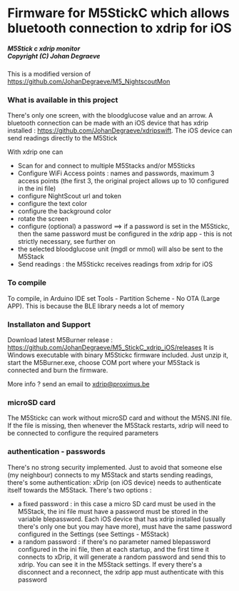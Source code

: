 # Firmware for M5StickC which allows bluetooth connection to xdrip for iOS
##### M5Stick c xdrip monitor<br/>Copyright (C) Johan Degraeve 

This is a modified version of https://github.com/JohanDegraeve/M5_NightscoutMon

### What is available in this project

There's only one screen, with the bloodglucose value and an arrow. A bluetooth connection can be made with an iOS device that has xdrip installed : https://github.com/JohanDegraeve/xdripswift. The iOS device can send readings directly to the M5Stick

With xdrip one can
 * Scan for and connect to multiple M5Stacks and/or M5Sticks
  * Configure WiFi Access points : names and passwords, maximum 3 access points (the first 3, the original project allows up to 10 configured in the ini file)
 * configure NightScout url and token
 * configure the text color
 * configure the background color
 * rotate the screen
 * configure (optional) a password ==> if a password is set in the M5Stickc, then the same password must be configured in the xdrip app - this is not strictly necessary, see further on
 * the selected bloodglucose unit (mgdl or mmol) will also be sent to the M5Stack
 * Send readings : the M5Stickc receives readings from xdrip for iOS

### To compile

To compile, in Arduino IDE set Tools - Partition Scheme - No OTA (Large APP). This is because the BLE library needs a lot of memory

### Installaton and Support

Download latest M5Burner release : https://github.com/JohanDegraeve/M5_StickC_xdrip_iOS/releases
It is Windows executable with binary M5Stickc firmware included. Just unzip it, start the M5Burner.exe, choose COM port where your M5Stack is connected and burn the firmware.

More info ? send an email to xdrip@proximus.be

### microSD card

The M5Stickc can work without microSD card and without the M5NS.INI file. If the file is missing, then whenever the M5Stack restarts, xdrip will need to be connected to configure the required parameters

### authentication - passwords

There's no strong security implemented. Just to avoid that someone else (my neighbour) connects to my M5Stack and starts sending readings, there's some authentication: xDrip (on iOS device) needs to authenticate itself towards the M5Stack.
There's two options :
* a fixed password : in this case a micro SD card must be used in the M5Stack, the ini file must have a password must be stored in the variable blepassword. Each iOS device that has xdrip installed (usually there's only one but you may have more), must have the same password configured in the Settings (see Settings - M5Stack)
* a random password : if there's no parameter named blepassword configured in the ini file, then at each startup, and the first time it connects to xDrip, it will generate a random password and send this to xdrip. You can see it in the M5Stack settings. If every there's a disconnect and a reconnect, the xdrip app must authenticate with this password



